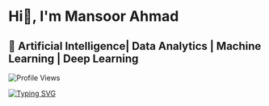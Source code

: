 # Hi👋, I'm Mansoor Ahmad
## 🚀 Artificial Intelligence| Data Analytics | Machine Learning | Deep Learning

![Profile Views](https://komarev.com/ghpvc/?username=Mansoor387&color=blue)


[![Typing SVG](https://readme-typing-svg.herokuapp.com?font=Fira+Code&pause=1000&color=FF0000&center=true&vCenter=true&width=435&lines=Convert+Data+into+Stories;Data+Science+Aspirant;Machine+Learning+Explorer;AI+%7C+Deep+Learning+Learner;Passionate+about+Data+Visualization)](https://git.io/typing-svg)



